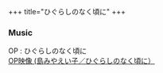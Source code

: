 +++
title="ひぐらしのなく頃に"
+++

### Music
OP : ひぐらしのなく頃に\
[OP映像 (島みやえい子／ひぐらしのなく頃に）](https://www.youtube.com/watch?v=V9nV4SHbcBA)